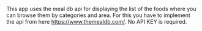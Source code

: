 This app uses the meal db api for displaying the list of the foods where you can browse them by categories and area.
For this you have to implement the api from here https://www.themealdb.com/.
No API KEY is required.
